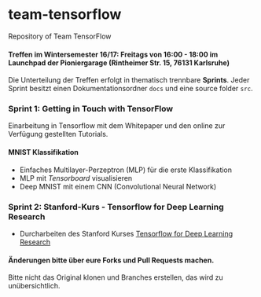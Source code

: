 # team-tensorflow
Repository of Team TensorFlow

#### Treffen im Wintersemester 16/17: Freitags von 16:00 - 18:00 im Launchpad der Pioniergarage (Rintheimer Str. 15, 76131 Karlsruhe)

Die Unterteilung der Treffen erfolgt in thematisch trennbare **Sprints**. Jeder Sprint besitzt einen Dokumentationsordner `docs` und eine source folder `src`. 

### Sprint 1: Getting in Touch with TensorFlow
Einarbeitung in Tensorflow mit dem Whitepaper und den online zur Verfügung gestellten Tutorials. 

#### MNIST Klassifikation
- Einfaches Multilayer-Perzeptron (MLP) für die erste Klassifikation
- MLP mit *Tensorboard* visualisieren
- Deep MNIST mit einem CNN (Convolutional Neural Network)

### Sprint 2: Stanford-Kurs - Tensorflow for Deep Learning Research

- Durcharbeiten des Stanford Kurses [Tensorflow for Deep Learning Research](http://web.stanford.edu/class/cs20si/syllabus.html)

#### Änderungen bitte über eure Forks und Pull Requests machen.

 Bitte nicht das Original klonen und Branches erstellen, das wird zu unübersichtlich.